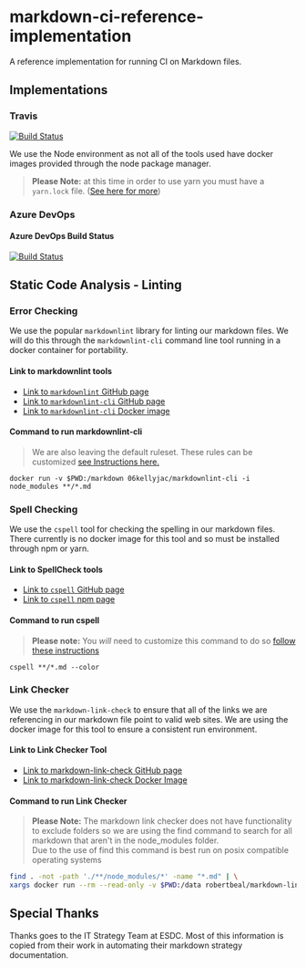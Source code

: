 # markdown-ci-reference-implementation

A reference implementation for running CI on Markdown files.

## Implementations

### Travis

[![Build Status](https://travis-ci.com/CalvinRodo/markdown-ci-reference-implementation.svg?branch=master)](https://travis-ci.com/CalvinRodo/markdown-ci-reference-implementation)

We use the Node environment as not all of the tools used have docker images
provided through the node package manager.

> **Please Note:** at this time in order to use yarn you must have a
> `yarn.lock` file.
> ([See here for more](https://blog.travis-ci.com/2016-11-21-travis-ci-now-supports-yarn))

### Azure DevOps

#### Azure DevOps Build Status
[![Build Status](https://dev.azure.com/cicd-ref-imp/markdown-ci-reference-implementation/_apis/build/status/CalvinRodo.markdown-ci-reference-implementation?branchName=master)](https://dev.azure.com/cicd-ref-imp/markdown-ci-reference-implementation/_build/latest?definitionId=1&branchName=master)

## Static Code Analysis - Linting

### Error Checking

We use the popular `markdownlint` library for linting our markdown files. We
will do this through the `markdownlint-cli` command line tool running in a
docker container for portability.

#### Link to markdownlint tools

- [Link to `markdownlint` GitHub page](https://github.com/DavidAnson/markdownlint)
- [Link to `markdownlint-cli` GitHub page](https://github.com/igorshubovych/markdownlint-cli)
- [Link to `markdownlint-cli` Docker image](https://hub.docker.com/r/06kellyjac/markdownlint-cli)

#### Command to run markdownlint-cli

> We are also leaving the default ruleset. These rules can be customized
> [see Instructions here.](https://github.com/igorshubovych/markdownlint-cli#configuration)

`docker run -v $PWD:/markdown 06kellyjac/markdownlint-cli -i node_modules **/*.md`

### Spell Checking

We use the `cspell` tool for checking the spelling in our markdown files.
There currently is no docker image for this tool and so must be installed
through npm or yarn.

#### Link to SpellCheck tools

- [Link to `cspell` GitHub page](https://github.com/streetsidesoftware/cspell)
- [Link to `cspell` npm page](https://www.npmjs.com/package/cspell)

#### Command to run cspell

> **Please note:** You *will* need to customize this command to do so
> [follow these instructions](https://www.npmjs.com/package/cspell)

`cspell **/*.md --color`

### Link Checker

We use the `markdown-link-check` to ensure that all of the links we are
referencing in our markdown file point to valid web sites. We are using
the docker image for this tool to ensure a consistent run environment.

#### Link to Link Checker Tool

- [Link to markdown-link-check GitHub page](https://github.com/tcort/markdown-link-check)
- [Link to markdown-link-check Docker Image](https://hub.docker.com/r/robertbeal/markdown-link-checker/)

#### Command to run Link Checker

> **Please Note:** The markdown link checker does not have functionality to
> exclude folders so we are using the find command to search for all markdown
> that aren't in the node_modules folder.  
> Due to the use of find this command is best run on posix compatible operating
> systems

```bash
find . -not -path './**/node_modules/*' -name "*.md" | \
xargs docker run --rm --read-only -v $PWD:/data robertbeal/markdown-link-checker
```

## Special Thanks

Thanks goes to the IT Strategy Team at ESDC. Most of this information is copied
from their work in automating their markdown strategy documentation.

